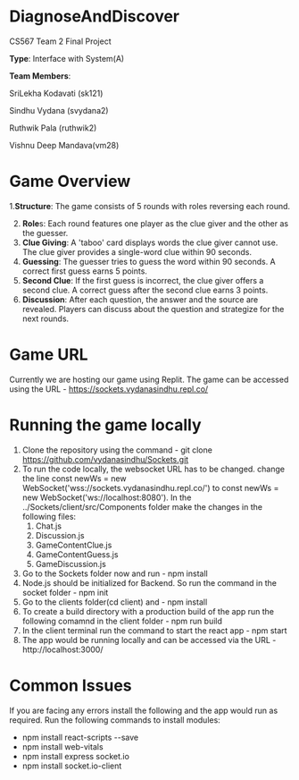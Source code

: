 # DiagnoseAndDiscover

CS567 Team 2 Final Project

**Type**: Interface with System(A)

**Team Members**:

SriLekha Kodavati (sk121)

Sindhu Vydana (svydana2)

Ruthwik Pala (ruthwik2)

Vishnu Deep Mandava(vm28)

# Game Overview

1.**Structure**: The game consists of 5 rounds with roles reversing each round.

2. **Role**s: Each round features one player as the clue giver and the other as the guesser.
3. **Clue Giving**:
   A 'taboo' card displays words the clue giver cannot use.
   The clue giver provides a single-word clue within 90 seconds.
4. **Guessing**:
   The guesser tries to guess the word within 90 seconds.
   A correct first guess earns 5 points.
5. **Second Clue**:
   If the first guess is incorrect, the clue giver offers a second clue.
   A correct guess after the second clue earns 3 points.
6. **Discussion**:
   After each question, the answer and the source are revealed.
   Players can discuss about the question and strategize for the next rounds.

# Game URL

Currently we are hosting our game using Replit. The game can be accessed using the URL - https://sockets.vydanasindhu.repl.co/

# Running the game locally

1) Clone the repository using the command - git clone https://github.com/vydanasindhu/Sockets.git
2) To run the code locally, the websocket URL has to be changed.
    change the line const newWs = new WebSocket('wss://sockets.vydanasindhu.repl.co/') to const newWs = new WebSocket('ws://localhost:8080').
     In the ../Sockets/client/src/Components folder make the changes in the following files:
   1) Chat.js
   2) Discussion.js
   3) GameContentClue.js
   4) GameContentGuess.js
   5) GameDiscussion.js
3) Go to the Sockets folder now and run - npm install
5) Node.js should be initialized for Backend. So run the command in the socket folder - npm  init
6) Go to the clients folder(cd client) and - npm install
7) To create a build directory with a production build of the app run the following comamnd in the client folder - npm run build
8) In the client terminal run the command to start the react app - npm start
10) The app would be running locally and can be accessed via the URL - http://localhost:3000/

# Common Issues

If you are facing any errors install the following and the app would run as required.
 Run the following commands to install modules:
   - npm install react-scripts --save
   - npm install web-vitals
   - npm install express socket.io
   - npm install socket.io-client

